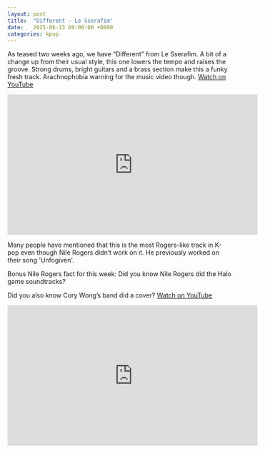 ```yaml
---
layout: post
title:  "Different – Le Sserafim"
date:   2025-06-13 09:00:00 +0800
categories: kpop
---
```


As teased two weeks ago, we have “Different” from Le Sserafim. A bit of a change up from their usual style, this one lowers the tempo and raises the groove. Strong drums, bright guitars and a brass section make this a funky fresh track. Arachnophobia warning for the music video though. <a href="https://youtu.be/HFZUAXhdnHk?si=mzPD7o7o0Oc2mLfG">Watch on YouTube</a>

<iframe width="560" height="315" src="https://www.youtube.com/embed/HFZUAXhdnHk" title="YouTube video player" frameborder="0" allowfullscreen></iframe>

Many people have mentioned that this is the most Rogers-like track in K-pop even though Nile Rogers didn’t work on it. He previously worked on their song 'Unfogiven'. 

Bonus Nile Rogers fact for this week: Did you know Nile Rogers did the Halo game soundtracks?

Did you also know Cory Wong’s band did a cover?  <a href="https://youtu.be/Xc2qr9C0PRE">Watch on YouTube</a>

<iframe width="560" height="315" src="https://www.youtube.com/embed/Xc2qr9C0PRE" title="YouTube video player" frameborder="0" allowfullscreen></iframe>